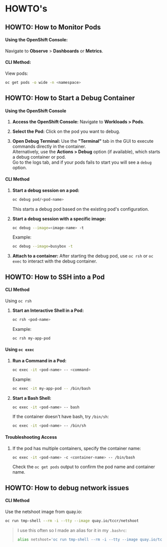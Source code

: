 # HOWTO's

## **HOWTO: How to Monitor Pods**

#### Using the OpenShift Console:

Navigate to **Observe** > **Dashboards** or **Metrics**.

#### CLI Method:

View pods:

```bash
oc get pods -o wide -n <namespace>
```

## **HOWTO: How to Start a Debug Container**

#### **Using the OpenShift Console**

1. **Access the OpenShift Console:**
   Navigate to **Workloads > Pods**.

2. **Select the Pod:**
   Click on the pod you want to debug.

3. **Open Debug Terminal:**
   Use the **"Terminal"** tab in the GUI to execute commands directly in the container.  
   Alternatively, use the **Actions > Debug** option (if available), which starts a debug container or pod.  
   Go to the logs tab, and if your pods fails to start you will see a `debug` option.

#### **CLI Method**

1. **Start a debug session on a pod:**
    ```bash
    oc debug pod/<pod-name>
    ```
   This starts a debug pod based on the existing pod's configuration.

2. **Start a debug session with a specific image:**
    ```bash
    oc debug --image=<image-name> -t
    ```
   Example:
    ```bash
    oc debug --image=busybox -t
    ```
3. **Attach to a container:**
   After starting the debug pod, use `oc rsh` or `oc exec` to interact with the debug container.

## **HOWTO: How to SSH into a Pod**

#### **CLI Method**

Using `oc rsh`

1. **Start an Interactive Shell in a Pod:**
    ```bash
    oc rsh <pod-name>
    ```
   Example:
      ```bash
      oc rsh my-app-pod
      ```

#### **Using `oc exec`**

1. **Run a Command in a Pod:**
    ```bash
    oc exec -it <pod-name> -- <command>
    ```
   Example:
    ```bash
    oc exec -it my-app-pod -- /bin/bash
    ```

2. **Start a Bash Shell:**
    ```bash
    oc exec -it <pod-name> -- bash
    ```
   If the container doesn't have bash, try `/bin/sh`:
    ```bash
    oc exec -it <pod-name> -- /bin/sh
    ```

#### **Troubleshooting Access**

1. If the pod has multiple containers, specify the container name:
    ```bash
    oc exec -it <pod-name> -c <container-name> -- /bin/bash
    ```
   Check the `oc get pods` output to confirm the pod name and container name.

## **HOWTO: How to debug network issues**

#### **CLI Method**

Use the netshoot image from quay.io:

```bash
oc run tmp-shell --rm -i --tty --image quay.io/tccr/netshoot
```

> I use this often so I made an alias for it in my `.bashrc`:
> ```bash
> alias netshoot='oc run tmp-shell --rm -i --tty --image quay.io/tccr/netshoot'
> ```